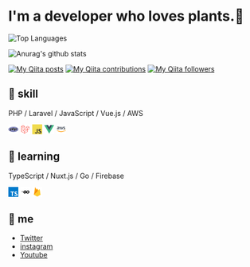 # I'm a developer who loves plants.🌱

![Top Languages](https://github-readme-stats.vercel.app/api/top-langs/?username=yoritin&theme=tokyonight&layout=compact)

![Anurag's github stats](https://github-readme-stats.vercel.app/api?username=yoritin&show_icons=true&theme=tokyonight)

[![My Qiita posts](https://qiita-badge.apiapi.app/s/yoriblog/posts.svg)](http://qiita.com/yoriblog)
[![My Qiita contributions](https://qiita-badge.apiapi.app/s/yoriblog/contributions.svg)](http://qiita.com/yoriblog)
[![My Qiita followers](https://qiita-badge.apiapi.app/s/yoriblog/followers.svg)](http://qiita.com/yoriblog)

## 🔨 skill
PHP / Laravel / JavaScript / Vue.js / AWS

<code><img height="20" src="https://raw.githubusercontent.com/github/explore/80688e429a7d4ef2fca1e82350fe8e3517d3494d/topics/php/php.png"></code>
<code><img height="20" src="https://raw.githubusercontent.com/github/explore/80688e429a7d4ef2fca1e82350fe8e3517d3494d/topics/laravel/laravel.png"></code>
<code><img height="20" src="https://raw.githubusercontent.com/github/explore/80688e429a7d4ef2fca1e82350fe8e3517d3494d/topics/javascript/javascript.png"></code>
<code><img height="20" src="https://raw.githubusercontent.com/github/explore/80688e429a7d4ef2fca1e82350fe8e3517d3494d/topics/vue/vue.png"></code>
<code><img height="20" src="https://raw.githubusercontent.com/github/explore/80688e429a7d4ef2fca1e82350fe8e3517d3494d/topics/aws/aws.png"></code>

## 📝 learning
TypeScript / Nuxt.js / Go / Firebase

<code><img height="20" src="https://raw.githubusercontent.com/github/explore/80688e429a7d4ef2fca1e82350fe8e3517d3494d/topics/typescript/typescript.png"></code>
<code><img height="20" src="https://raw.githubusercontent.com/github/explore/80688e429a7d4ef2fca1e82350fe8e3517d3494d/topics/go/go.png"></code>
<code><img height="20" src="https://raw.githubusercontent.com/github/explore/80688e429a7d4ef2fca1e82350fe8e3517d3494d/topics/firebase/firebase.png"></code>

## 🌵 me
- [Twitter](https://twitter.com/yoriblog)
- [instagram](https://www.instagram.com/tillandsia_yori/?hl=ja)
- [Youtube](https://www.youtube.com/channel/UCHZAZBI4LttDtULLNzaspsg)
